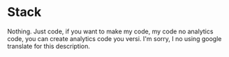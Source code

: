# Stack
Nothing. Just code, if you want to make my code, my code no analytics code, you can create analytics code you versi. I'm sorry, I no using google translate for this description.
